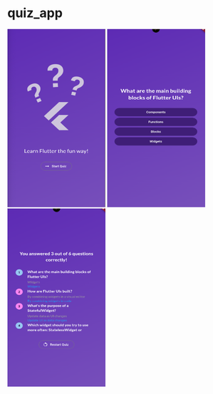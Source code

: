 # quiz_app

<img src="assets/images/startScreen.png" alt="Alt text" width="220" height="400">
<img src="assets/images/questionScreen.png" alt="Alt text" width="220" height="400">
<img src="assets/images/reslutScreen.png" alt="Alt text" width="220" height="400">
